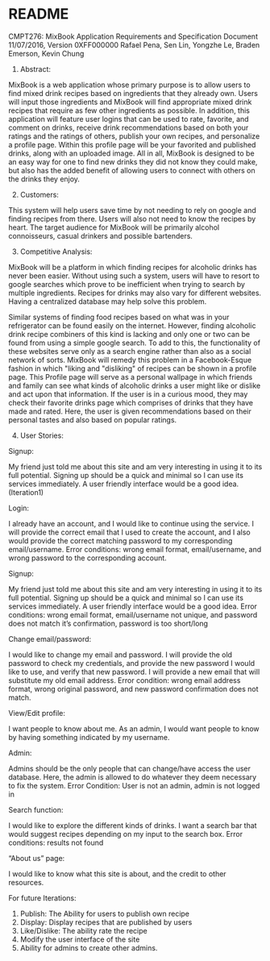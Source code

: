 # README

CMPT276: MixBook Application
Requirements and Specification Document
11/07/2016, Version 0XFF000000
Rafael Pena, Sen Lin, Yongzhe Le,
Braden Emerson, Kevin Chung

1. Abstract:

  MixBook is a web application whose primary purpose is to allow users to find mixed drink recipes
based on ingredients that they already own. Users will input those ingredients and MixBook will
find appropriate mixed drink recipes that require as few other ingredients as possible. In addition,
this application will feature user logins that can be used to rate, favorite, and comment on drinks,
receive drink recommendations based on both your ratings and the ratings of others, publish your
own recipes, and personalize a profile page. Within this profile page will be your favorited and
published drinks, along with an uploaded image. All in all, MixBook is designed to be an easy way
for one to find new drinks they did not know they could make, but also has the added benefit of
allowing users to connect with others on the drinks they enjoy.

2. Customers:

  This system will help users save time by not needing to rely on google and finding recipes from
there. Users will also not need to know the recipes by heart. The target audience for MixBook will
be primarily alcohol connoisseurs, casual drinkers and possible bartenders.

3. Competitive Analysis:

  MixBook will be a platform in which finding recipes for alcoholic drinks has never been easier.
Without using such a system, users will have to resort to google searches which prove to be
inefficient when trying to search by multiple ingredients. Recipes for drinks may also vary for
different websites. Having a centralized database may help solve this problem.

  Similar systems of finding food recipes based on what was in your refrigerator can be found easily
on the internet. However, finding alcoholic drink recipe combiners of this kind is lacking and only
one or two can be found from using a simple google search. To add to this, the functionality of
these websites serve only as a search engine rather than also as a social network of sorts. MixBook
will remedy this problem in a Facebook-Esque fashion in which "liking and "disliking" of recipes
can be shown in a profile page. This Profile page will serve as a personal wallpage in which friends
and family can see what kinds of alcoholic drinks a user might like or dislike and act upon that
information. If the user is in a curious mood, they may check their favorite drinks page which
comprises of drinks that they have made and rated. Here, the user is given recommendations based
on their personal tastes and also based on popular ratings.

4. User Stories:

Signup:

  My friend just told me about this site and am very interesting in using it to its full potential. Signing
up should be a quick and minimal so I can use its services immediately. A user friendly interface
would be a good idea. (Iteration1)

Login:

  I already have an account, and I would like to continue using the service. I will provide the correct
email that I used to create the account, and I also would provide the correct matching password to
my corresponding email/username.
Error conditions: wrong email format, email/username, and wrong password to the corresponding
account.

Signup:

  My friend just told me about this site and am very interesting in using it to its full potential. Signing
up should be a quick and minimal so I can use its services immediately. A user friendly interface
would be a good idea.
Error conditions: wrong email format, email/username not unique, and password does not match
it’s confirmation, password is too short/long

Change email/password:

  I would like to change my email and password. I will provide the old password to check my
credentials, and provide the new password I would like to use, and verify that new password. I will
provide a new email that will substitute my old email address.
Error condition: wrong email address format, wrong original password, and new password
confirmation does not match.

View/Edit profile:

  I want people to know about me. As an admin, I would want people to know by having something
indicated by my username.

Admin:

  Admins should be the only people that can change/have access the user database. Here, the
admin is allowed to do whatever they deem necessary to fix the system.
Error Condition: User is not an admin, admin is not logged in

Search function:

  I would like to explore the different kinds of drinks. I want a search bar that would suggest
recipes depending on my input to the search box.
Error conditions: results not found

“About us” page:

  I would like to know what this site is about, and the credit to other resources.
  
For future Iterations:

1. Publish: The Ability for users to publish own recipe
2. Display: Display recipes that are published by users
3. Like/Dislike: The ability rate the recipe
4. Modify the user interface of the site
5. Ability for admins to create other admins.


